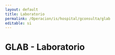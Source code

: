 ```yaml
---
layout: default
title: Laboratorio
permalink: /Operacion/is/hospital/gconsulta/glab
editable: si
---
```


# GLAB - Laboratorio

